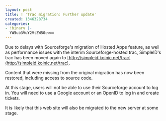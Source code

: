 ```yaml
---
layout: post
title: ! 'Trac migration: Further update'
created: 1346328734
categories:
- !binary |-
  YW5ub3VuY2VtZW50cw==
---
```

Due to delays with Sourceforge's migration of Hosted Apps feature, as well as performance issues with the interim Sourceforge-hosted trac, SimpleID's trac has been moved again to [http://simpleid.koinic.net/trac](http://simpleid.koinic.net/trac).

Content that were missing from the original migration has now been restored, including access to source code.

At this stage, users will not be able to use their Sourceforge account to log in.  You will need to use a Google account or an OpenID to log in and create tickets.

It is likely that this web site will also be migrated to the new server at some stage.
